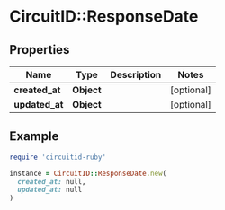 # CircuitID::ResponseDate

## Properties

| Name | Type | Description | Notes |
| ---- | ---- | ----------- | ----- |
| **created_at** | **Object** |  | [optional] |
| **updated_at** | **Object** |  | [optional] |

## Example

```ruby
require 'circuitid-ruby'

instance = CircuitID::ResponseDate.new(
  created_at: null,
  updated_at: null
)
```


